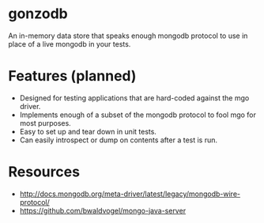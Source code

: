 gonzodb
=======
An in-memory data store that speaks enough mongodb protocol to use in place of a live mongodb in your tests.

Features (planned)
==================
* Designed for testing applications that are hard-coded against the mgo driver.
* Implements enough of a subset of the mongodb protocol to fool mgo for most purposes.
* Easy to set up and tear down in unit tests.
* Can easily introspect or dump on contents after a test is run.

Resources
=========
* http://docs.mongodb.org/meta-driver/latest/legacy/mongodb-wire-protocol/
* https://github.com/bwaldvogel/mongo-java-server
